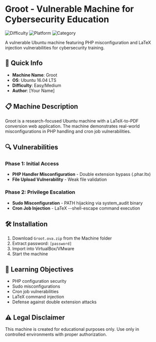 # Groot - Vulnerable Machine for Cybersecurity Education

![Difficulty](https://img.shields.io/badge/Difficulty-Easy%2FMedium-green)
![Platform](https://img.shields.io/badge/Platform-Linux-blue)
![Category](https://img.shields.io/badge/Category-Web%2C%20PrivEsc-red)

A vulnerable Ubuntu machine featuring PHP misconfiguration and LaTeX injection vulnerabilities for cybersecurity training.

## 🚀 Quick Info

- **Machine Name**: Groot
- **OS**: Ubuntu 16.04 LTS
- **Difficulty**: Easy/Medium
- **Author**: [Your Name]

## 📋 Machine Description

Groot is a research-focused Ubuntu machine with a LaTeX-to-PDF conversion web application. The machine demonstrates real-world misconfigurations in PHP handling and cron job vulnerabilities.

## 🔍 Vulnerabilities

### Phase 1: Initial Access
- **PHP Handler Misconfiguration** - Double extension bypass (.phar.ltx)
- **File Upload Vulnerability** - Weak file validation

### Phase 2: Privilege Escalation  
- **Sudo Misconfiguration** - PATH hijacking via system_audit binary
- **Cron Job Injection** - LaTeX --shell-escape command execution

## 🛠️ Installation

1. Download `Groot.ova.zip` from the Machine folder
2. Extract password: `[password]`
3. Import into VirtualBox/VMware
4. Start the machine

## 🎯 Learning Objectives

- PHP configuration security
- Sudo misconfigurations
- Cron job vulnerabilities
- LaTeX command injection
- Defense against double extension attacks

## ⚠️ Legal Disclaimer

This machine is created for educational purposes only. Use only in controlled environments with proper authorization.
